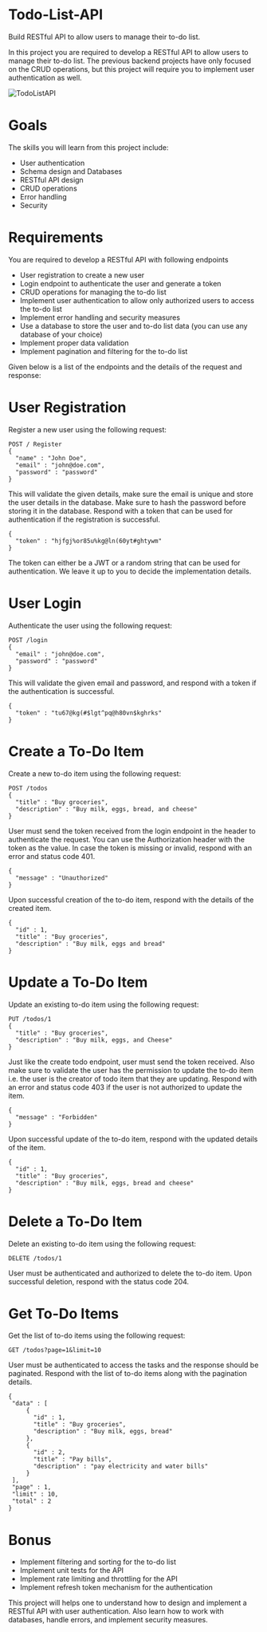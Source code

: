 # Todo-List-API
Build RESTful API to allow users to manage their to-do list.

In this project you are required to develop a RESTful API to allow users to manage their to-do list. The previous backend projects have only focused on the CRUD operations, but this project will require you to implement user authentication as well.

![TodoListAPI](https://github.com/user-attachments/assets/2e7819ba-a95e-47b6-bc09-9b3974e71d56)


# Goals

The skills you will learn from this project include:

* User authentication
* Schema design and Databases
* RESTful API design
* CRUD operations
* Error handling
* Security

# Requirements

You are required to develop a RESTful API with following endpoints

* User registration to create a new user
* Login endpoint to authenticate the user and generate a token
* CRUD operations for managing the to-do list
* Implement user authentication to allow only authorized users to access the to-do list
* Implement error handling and security measures
* Use a database to store the user and to-do list data (you can use any database of your choice)
* Implement proper data validation
* Implement pagination and filtering for the to-do list

  
Given below is a list of the endpoints and the details of the request and response:  

# User Registration

Register a new user using the following request:

    POST / Register
    {
      "name" : "John Doe",
      "email" : "john@doe.com",
      "password" : "password"
    }


This will validate the given details, make sure the email is unique and store the user details in the database. Make sure to hash the password before storing it in the database. Respond with a token that can be used for authentication if the registration is successful.

    {
      "token" : "hjfgj%or85u%kg@ln(60yt#ghtywm"
    }


The token can either be a JWT or a random string that can be used for authentication. We leave it up to you to decide the implementation details.


# User Login

Authenticate the user using the following request:

    POST /login
    {
      "email" : "john@doe.com",
      "password" : "password"
    }


This will validate the given email and password, and respond with a token if the authentication is successful.

    {
      "token" : "tu67@kg(#$lgt^pq@h80vn$kghrks"
    }


# Create a To-Do Item

Create a new to-do item using the following request:

    POST /todos
    {
      "title" : "Buy groceries",
      "description" : "Buy milk, eggs, bread, and cheese"
    }


User must send the token received from the login endpoint in the header to authenticate the request. You can use the Authorization header with the token as the value. In case the token is missing or invalid, respond with an error and status code 401.

    {
      "message" : "Unauthorized"
    }


Upon successful creation of the to-do item, respond with the details of the created item.

    {
      "id" : 1,
      "title" : "Buy groceries",
      "description" : "Buy milk, eggs and bread"
    }


# Update a To-Do Item

Update an existing to-do item using the following request:

    PUT /todos/1
    {
      "title" : "Buy groceries",
      "description" : "Buy milk, eggs, and Cheese"
    }


Just like the create todo endpoint, user must send the token received. Also make sure to validate the user has the permission to update the to-do item i.e. the user is the creator of todo item that they are updating. Respond with an error and status code 403 if the user is not authorized to update the item.

    {
      "message" : "Forbidden"
    }


Upon successful update of the to-do item, respond with the updated details of the item.

    {
      "id" : 1,
      "title" : "Buy groceries",
      "description" : "Buy milk, eggs, bread and cheese"
    }


# Delete a To-Do Item

Delete an existing to-do item using the following request:

    DELETE /todos/1

User must be authenticated and authorized to delete the to-do item. Upon successful deletion, respond with the status code 204.


# Get To-Do Items

Get the list of to-do items using the following request:

    GET /todos?page=1&limit=10


User must be authenticated to access the tasks and the response should be paginated. Respond with the list of to-do items along with the pagination details.

    {
     "data" : [
         {
           "id" : 1,
           "title" : "Buy groceries",
           "description" : "Buy milk, eggs, bread"
         },
         {
           "id" : 2,
           "title" : "Pay bills",
           "description" : "pay electricity and water bills"
         }
     ],
     "page" : 1,
     "limit" : 10,
     "total" : 2
    }
      


# Bonus 

* Implement filtering and sorting for the to-do list
* Implement unit tests for the API
* Implement rate limiting and throttling for the API
* Implement refresh token mechanism for the authentication

This project will helps one to understand how to design and implement a RESTful API with user authentication. Also learn how to work with databases, handle errors, and implement security measures.

  





















  

